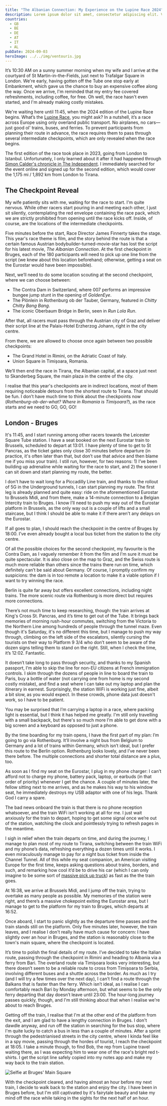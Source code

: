 ```yaml
---
title: "The Albanian Connection: My Experience on the Lupine Race 2024"
description: Lorem ipsum dolor sit amet, consectetur adipiscing elit. Vestibulum facilisis molestie commodo. Curabitur ornare maximus tortor a venenatis. Suspendisse a nibh laoreet justo interdum sollicitudin.
countries:
  - GB
  - BE
  - DE
  - AT
  - IT
  - AL
pubDate: 2024-09-03
heroImage: ../../img/ventouris.jpg
---
```

It’s 10:30 AM on a sunny summer morning when my wife and I arrive at the courtyard of St Martin-in-the-Fields, just next to Trafalgar Square in London. We're early, having gotten off the Tube one stop early at Embankment, which gave us the chance to buy an expensive coffee along the way. Once we arrive, I'm reminded that my entry fee covered refreshments, including coffee, for free. Oh well, the race hasn't even started, and I'm already making costly mistakes.

We're waiting here until 11:45, when the 2024 edition of the Lupine Race begins. What’s the [Lupine Race](https://www.lupine.co.uk/race/), you might ask? In a nutshell, it’s a race across Europe using only overland public transport. No airplanes, no cars—just good ol' trains, buses, and ferries. To prevent participants from planning their route in advance, the race requires them to pass through several intermediate checkpoints, which are only revealed when the race begins.

The first edition of the race took place in 2023, going from London to Istanbul. Unfortunately, I only learned about it after it had happened through [Simon Calder's chronicle in The Independent](https://www.independent.co.uk/travel/news-and-advice/race-europe-london-istanbul-public-transport-b2391611.html). I immediately searched for the event online and signed up for the second edition, which would cover the 1,175 mi / 1,892 km from London to Tirana.

## The Checkpoint Reveal
My wife patiently sits with me, waiting for the race to start. I'm quite nervous. While other racers start pouring in and meeting each other, I just sit silently, contemplating the red envelope containing the race pack, which we are strictly prohibited from opening until the race kicks off. Inside, of course, are the locations of the intermediate checkpoints.

Five minutes before the start, Race Director James Finnerty takes the stage. This year's race theme is film, and the story behind the route is that a certain famous Austrian bodybuilder-turned-movie-star has lost the script for his latest movie, _The Albanian Connection_. At the first checkpoint in Bruges, each of the 180 participants will need to pick up one line from the script (we knew about this location beforehand; otherwise, getting a seat on the Eurostar would have been impossible).

Next, we’ll need to do some location scouting at the second checkpoint, where we can choose between:
* The Contra Dam in Switzerland, where 007 performs an impressive bungee jump stunt in the opening of _GoldenEye_.
* The Plönlein in Rothenburg ob der Tauber, Germany, featured in _Chitty Chitty Bang Bang_.
* The iconic Oberbaum Bridge in Berlin, seen in _Run Lola Run_.

After that, all racers must pass through the Austrian city of Graz and deliver their script line at the Palais-Hotel Erzherzog Johann, right in the city centre.

From there, we are allowed to choose once again between two possible checkpoints:
* The Grand Hotel in Rimini, on the Adriatic Coast of Italy.
* Union Square in Timișoara, Romania.

We’ll then end the race in Tirana, the Albanian capital, at a space just next to Skanderbeg Square, the main plaza in the centre of the city.

I realise that this year's checkpoints are in indirect locations, most of them requiring noticeable detours from the shortest route to Tirana. That should be fun. I don’t have much time to think about the checkpoints now (_Rothenburg-ob-der-what? Where in Romania is Timișoara?_), as the race starts and we need to GO, GO, GO!

## London - Bruges
It's 11:45, and I start running among other racers towards the Leicester Square Tube station. I have a seat booked on the next Eurostar train to Brussels, scheduled to depart at 13:01. I have plenty of time to get to St Pancras, as the ticket gates only close 30 minutes before departure (in practice, it's often later than that, but don’t use that advice and then blame me if you miss your train). I still run, however, for two reasons: 1) I’ve been building up adrenaline while waiting for the race to start, and 2) the sooner I can sit down and start planning my route, the better.

I don't have to wait long for a Piccadilly Line train, and thanks to the rollout of 5G in the Underground tunnels, I can start planning my route. The first leg is already planned and quite easy: ride on the aforementioned Eurostar to Brussels Midi, and from there, make a 14-minute connection to a Belgian Intercity train to Bruges. I know I’ll need to push my way out of the Eurostar platform in Brussels, as the only way out is a couple of lifts and a small staircase, but I think I should be able to make it if there aren't any delays on the Eurostar.

If all goes to plan, I should reach the checkpoint in the centre of Bruges by 18:00. I’ve even already bought a local bus ticket from the station to the city centre.

Of all the possible choices for the second checkpoint, my favourite is the Contra Dam, as I vaguely remember it from the film and I'm sure it must be quite spectacular. It is also close on the map to Graz, and the Swiss route is much more reliable than others since the trains there run on time, which definitely can’t be said about Germany. Of course, I promptly confirm my suspicions: the dam is in too remote a location to make it a viable option if I want to try winning the race.

Berlin is quite far away but offers excellent connections, including night trains. The more scenic route via Rothenburg is more direct but requires more connections.

There’s not much time to keep researching, though: the train arrives at King's Cross St. Pancras, and it’s time to get out of the Tube. It brings back memories of morning rush-hour commutes, switching from the Victoria to the Northern Line among hundreds of people through the tunnel maze. Even though it's Saturday, it's no different this time, but I manage to push my way through, climbing on the left side of the escalators, silently cursing the tourists on their way to Platform 9 3/4 who don’t seem to be aware of the dozen signs telling them to stand on the right. Still, when I check the time, it’s 12:02. Fantastic.

It doesn’t take long to pass through security, and thanks to my Spanish passport, I’m able to skip the line for non-EU citizens at French immigration controls. I skim through the dozens of people in line to board the train to Paris, buy a bottle of water (not carrying one from home is my second costly mistake), and find a seat where I can take out my laptop and plan the itinerary in earnest. Surprisingly, the station WiFi is working just fine, albeit a bit slow, as you would expect. In these crowds, phone data just doesn't work, so I have to be patient.

You may be surprised that I’m carrying a laptop in a race, where packing light is essential, but I think it has helped me greatly. I'm still only travelling with a small backpack, but there's so much more I’m able to get done with a big screen and a keyboard as opposed to just a phone.

By the time boarding for my train opens, I have the first part of my plan: I’m going to go via Rothenburg. It’ll involve a night bus from Belgium to Germany and a lot of trains within Germany, which isn’t ideal, but I prefer this route to the Berlin option. Rothenburg looks lovely, and I’ve never been there before. The multiple connections and shorter total distance are a plus, too.

As soon as I find my seat on the Eurostar, I plug in my phone charger: I can’t afford not to charge my phone, battery pack, laptop, or earbuds (in that order of priority) whenever I get the chance. A couple of minutes later, the fellow sitting next to me arrives, and as he makes his way to his window seat, he immediately destroys my USB adaptor with one of his legs. Thank God I carry a spare.

The bad news onboard the train is that there is no phone reception whatsoever, and the train WiFi isn’t working at all for me. I just wait anxiously for the train to depart, hoping to get some signal once we’re out of the station, watching the clock and pointlessly trying to refresh pages in the meantime.

I sigh in relief when the train departs on time, and during the journey, I manage to plan most of my route to Tirana, switching between the train WiFi and my phone’s data, refreshing everything a dozen times until it works. I even miraculously manage to pay for a night bus ticket from inside the Channel Tunnel. All of this while my seat companion, an American visiting Europe for the first time, keeps asking questions about trains, borders, and such, and remarking how cool it’d be to drive his car (which I can only imagine to be some sort of [massive pick up truck](https://www.youtube.com/watch?v=8nZh7A7qTPo)) as fast as the the train goes.

At 16:38, we arrive at Brussels Midi, and I jump off the train, trying to overtake as many people as possible. My memories of the station were right, and there’s a massive chokepoint exiting the Eurostar area, but I manage to get to the platform for my train to Bruges, which departs at 16:52.

Once aboard, I start to panic slightly as the departure time passes and the train stands still on the platform. Only five minutes later, however, the train leaves, and I realise I don't really have much cause for concern: I have slightly over an hour in Bruges, and the station is reasonably close to the town's main square, where the checkpoint is located.

It’s time to polish the final details of my route. I’ve decided to take the Italian route, passing through the checkpoint in Rimini and heading to Albania via a ferry from Bari. The overland route via Timișoara looks very interesting, but there doesn’t seem to be a reliable route to cross from Timișoara to Serbia, involving different buses and a shuttle across the border. As much as I try (and I will try a few times over the next day), I can’t find a route through the Balkans that is faster than the ferry. Which isn’t ideal, as I realise I can comfortably reach Bari by Monday afternoon, but what seems to be the only ferry departing that day doesn’t leave until 23:00. The hour-long journey passes quickly, though, and I'm still thinking about that when I realise we're about to reach Bruges.

Getting off the train, I realise that I'm at the other end of the platform from the exit, and I am glad to have a lengthy connection in Bruges. I don't dawdle anyway, and run off the station in searching for the bus stop, where I'm quite lucky to catch a bus in less than a couple of minutes. After a sprint through the pedestrianised streets in the city centre, where I kinda feel like in a spy movie, passing through the hordes of tourist, I reach the checkpoint at 18:05. I take a minute though, to find Bob, the rep from Lupine travel waiting there, as I was expecting him to wear one of the race's bright red t-shirts. I get the script line safely copied into my notes app and make my way back to the train station.

![Selfie at Bruges' Main Square](../../img/bruges-selfie.jpg)

With the checkpoint cleared, and having almost an hour before my next train, I decide to walk back to the station and enjoy the city. I have been in Bruges before, but I'm still captivated by it's fairytale beauty and take my mind off the race while taking in the sights for the next half of an hour.





